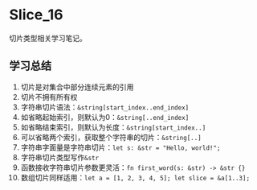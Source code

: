# Slice_16

切片类型相关学习笔记。

## 学习总结

1. 切片是对集合中部分连续元素的引用
2. 切片不拥有所有权
3. 字符串切片语法：`&string[start_index..end_index]`
4. 如省略起始索引，则默认为0：`&string[..end_index]`
5. 如省略结束索引，则默认为长度：`&string[start_index..]`
6. 可以省略两个索引，获取整个字符串的切片：`&string[..]`
7. 字符串字面量是字符串切片：`let s: &str = "Hello, world!";`
8. 字符串切片类型写作`&str`
9. 函数接收字符串切片参数更灵活：`fn first_word(s: &str) -> &str {}`
10. 数组切片同样适用：`let a = [1, 2, 3, 4, 5]; let slice = &a[1..3];` 